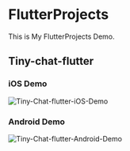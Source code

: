 # FlutterProjects
This is My FlutterProjects Demo.

## Tiny-chat-flutter
### iOS Demo
![Tiny-Chat-flutter-iOS-Demo](https://github.com/simonwellchang/FlutterProjects/blob/master/Tiny-chat-flutter/Tiny_Chat_Flutter_iOS.gif)

### Android Demo
![Tiny-Chat-flutter-Android-Demo](https://github.com/simonwellchang/FlutterProjects/blob/master/Tiny-chat-flutter/Tiny_Chat_Flutter_Android.gif)
